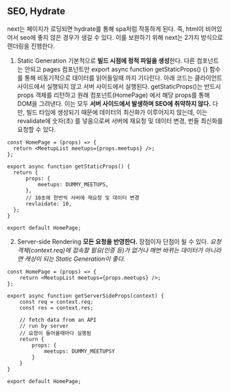 ## SEO, Hydrate
next는 페이지가 로딩되면 hydrate를 통해 spa처럼 작동하게 된다.
즉, html이 비어있어서 seo에 좋지 않은 경우가 생길 수 있다.
이를 보완하기 위해 next는 2가지 방식으로 렌더링을 진행한다.
1. Static Generation
  기본적으로 **빌드 시점에 정적 파일을 생성**한다. 다른 컴포넌트는 안되고 pages 컴포넌트만 export async function getStaticProps() {} 함수를 통해 비동기적으로 데이터를 읽어들일때 까지 기다린다.
  아래 코드는 클라이언트 사이드에서 실행되지 않고 서버 사이드에서 실행된다.
  getStaticProps()는 반드시 props 객체를 리턴하고 원래 컴포넌트(HomePage) 에서 해당 props를 통해 DOM을 그려낸다. 이는 모두 **서버 사이드에서 발생하며 SEO에 취약하지 않다.**
  다만, 빌드 타임에 생성되기 때문에 데이터의 최신화가 이루어지지 않는데, 이는 revalidate에 숫자(초) 를 넣음으로써 서버에 재요청 및 데이터 변경, 번들 최신화를 요청할 수 있다.
  
  ```
const HomePage = (props) => {
    return <MeetupList meetups={props.meetups} />;
};

export async function getStaticProps() {
    return {
        props: {
            meetups: DUMMY_MEETUPS,
        },
        // 10초에 한번씩 서버에 재요청 및 데이터 변경
        revlaidate: 10,
    };
}

export default HomePage;
  ```




2. Server-side Rendering
  **모든 요청을 반영한다.** 장점이자 단점이 될 수 있다.
  *요청 객체(context.req)에 접속할 필요(인증 등)가 없거나 매번 바뀌는 데이터가 아니라면 캐싱이 되는 Static Generation이 좋다.*
```
const HomePage = (props) => {
    return <MeetupList meetups={props.meetups} />;
};

export async function getServerSideProps(context) {
    const req = context.req;
    const res = context.res;
     
    // fetch data from an API
    // run by server
    // 요청이 들어올때마다 실행됨
    return {
        props: {
            meetups: DUMMY_MEETUPSY
        }
    }
}

export default HomePage;

```
